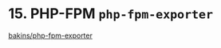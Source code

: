 # 15. PHP-FPM `php-fpm-exporter`

[bakins/php-fpm-exporter](https://github.com/bakins/php-fpm-exporter)